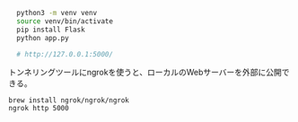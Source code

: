 
```bash
  python3 -m venv venv 
  source venv/bin/activate 
  pip install Flask
  python app.py

  # http://127.0.0.1:5000/
```

トンネリングツールにngrokを使うと、ローカルのWebサーバーを外部に公開できる。

```
brew install ngrok/ngrok/ngrok
ngrok http 5000
```
